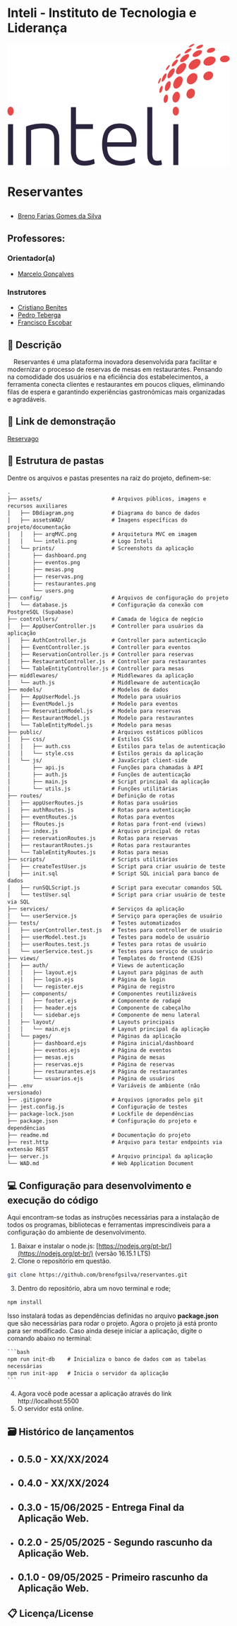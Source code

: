 # Inteli - Instituto de Tecnologia e Liderança

<p align="center">
<a href= "https://www.inteli.edu.br/"><img src="assets/assetsWAD/inteli.png" alt="Inteli - Instituto de Tecnologia e Liderança" border="0"></a>
</p>

# Reservantes

##

- <a href="https://github.com/brenofgsilva">Breno Farias Gomes da Silva</a>

## Professores:

### Orientador(a)

- <a href="https://www.linkedin.com/in/marcelo-gon%C3%A7alves-phd-a550652/">Marcelo Gonçalves</a>

### Instrutores

- <a href="https://www.linkedin.com/in/cristiano-benites-ph-d-687647a8/">Cristiano Benites</a>
- <a href="https://www.linkedin.com/in/pedroteberga/">Pedro Teberga</a>
- <a href="https://www.linkedin.com/in/francisco-escobar/">Francisco Escobar</a>

## 📝 Descrição

&emsp;Reservantes é uma plataforma inovadora desenvolvida para facilitar e modernizar o processo de reservas de mesas em restaurantes. Pensando na comodidade dos usuários e na eficiência dos estabelecimentos, a ferramenta conecta clientes e restaurantes em poucos cliques, eliminando filas de espera e garantindo experiências gastronômicas mais organizadas e agradáveis.

## 📝 Link de demonstração

[Reservago](https://drive.google.com/drive/folders/1mzE8AwAeNJaKzKIKydYOlkXwjU2sN9Ys)

## 📁 Estrutura de pastas

Dentre os arquivos e pastas presentes na raiz do projeto, definem-se:

```
.
├── assets/                      # Arquivos públicos, imagens e recursos auxiliares
│   ├── DBdiagram.png            # Diagrama do banco de dados
│   ├── assetsWAD/               # Imagens específicas do projeto/documentação
│   │   ├── arqMVC.png           # Arquitetura MVC em imagem
│   │   └── inteli.png           # Logo Inteli
│   └── prints/                  # Screenshots da aplicação
│       ├── dashboard.png
│       ├── eventos.png
│       ├── mesas.png
│       ├── reservas.png
│       ├── restaurantes.png
│       └── users.png
├── config/                      # Arquivos de configuração do projeto
│   └── database.js              # Configuração da conexão com PostgreSQL (Supabase)
├── controllers/                 # Camada de lógica de negócio
│   ├── AppUserController.js     # Controller para usuários da aplicação
│   ├── AuthController.js        # Controller para autenticação
│   ├── EventController.js       # Controller para eventos
│   ├── ReservationController.js # Controller para reservas
│   ├── RestaurantController.js  # Controller para restaurantes
│   └── TableEntityController.js # Controller para mesas
├── middlewares/                 # Middlewares da aplicação
│   └── auth.js                  # Middleware de autenticação
├── models/                      # Modelos de dados
│   ├── AppUserModel.js          # Modelo para usuários
│   ├── EventModel.js            # Modelo para eventos
│   ├── ReservationModel.js      # Modelo para reservas
│   ├── RestaurantModel.js       # Modelo para restaurantes
│   └── TableEntityModel.js      # Modelo para mesas
├── public/                      # Arquivos estáticos públicos
│   ├── css/                     # Estilos CSS
│   │   ├── auth.css             # Estilos para telas de autenticação
│   │   └── style.css            # Estilos gerais da aplicação
│   └── js/                      # JavaScript client-side
│       ├── api.js               # Funções para chamadas à API
│       ├── auth.js              # Funções de autenticação
│       ├── main.js              # Script principal da aplicação
│       └── utils.js             # Funções utilitárias
├── routes/                      # Definição de rotas
│   ├── appUserRoutes.js         # Rotas para usuários
│   ├── authRoutes.js            # Rotas para autenticação
│   ├── eventRoutes.js           # Rotas para eventos
│   ├── fRoutes.js               # Rotas para front-end (views)
│   ├── index.js                 # Arquivo principal de rotas
│   ├── reservationRoutes.js     # Rotas para reservas
│   ├── restaurantRoutes.js      # Rotas para restaurantes
│   └── TableEntityRoutes.js     # Rotas para mesas
├── scripts/                     # Scripts utilitários
│   ├── createTestUser.js        # Script para criar usuário de teste
│   ├── init.sql                 # Script SQL inicial para banco de dados
│   ├── runSQLScript.js          # Script para executar comandos SQL
│   └── testUser.sql             # Script para criar usuário de teste via SQL
├── services/                    # Serviços da aplicação
│   └── userService.js           # Serviço para operações de usuário
├── tests/                       # Testes automatizados
│   ├── userController.test.js   # Testes para controller de usuário
│   ├── userModel.test.js        # Testes para modelo de usuário
│   ├── userRoutes.test.js       # Testes para rotas de usuário
│   └── userService.test.js      # Testes para serviço de usuário
├── views/                       # Templates do frontend (EJS)
│   ├── auth/                    # Views de autenticação
│   │   ├── layout.ejs           # Layout para páginas de auth
│   │   ├── login.ejs            # Página de login
│   │   └── register.ejs         # Página de registro
│   ├── components/              # Componentes reutilizáveis
│   │   ├── footer.ejs           # Componente de rodapé
│   │   ├── header.ejs           # Componente de cabeçalho
│   │   └── sidebar.ejs          # Componente de menu lateral
│   ├── layout/                  # Layouts principais
│   │   └── main.ejs             # Layout principal da aplicação
│   └── pages/                   # Páginas da aplicação
│       ├── dashboard.ejs        # Página inicial/dashboard
│       ├── eventos.ejs          # Página de eventos
│       ├── mesas.ejs            # Página de mesas
│       ├── reservas.ejs         # Página de reservas
│       ├── restaurantes.ejs     # Página de restaurantes
│       └── usuarios.ejs         # Página de usuários
├── .env                         # Variáveis de ambiente (não versionado)
├── .gitignore                   # Arquivos ignorados pelo git
├── jest.config.js               # Configuração de testes
├── package-lock.json            # Lockfile de dependências
├── package.json                 # Configuração do projeto e dependências
├── readme.md                    # Documentação do projeto
├── rest.http                    # Arquivo para testar endpoints via extensão REST
├── server.js                    # Arquivo principal da aplicação
└── WAD.md                       # Web Application Document
```

## 💻 Configuração para desenvolvimento e execução do código

Aqui encontram-se todas as instruções necessárias para a instalação de todos os programas, bibliotecas e ferramentas imprescindíveis para a configuração do ambiente de desenvolvimento.

1. Baixar e instalar o node.js: [https://nodejs.org/pt-br/](https://nodejs.org/pt-br/) (versão 16.15.1 LTS)
2. Clone o repositório em questão.

```bash
git clone https://github.com/brenofgsilva/reservantes.git
```

3. Dentro do repositório, abra um novo terminal e rode;

```sh
npm install
```

Isso instalará todas as dependências definidas no arquivo <b>package.json</b> que são necessárias para rodar o projeto. Agora o projeto já está pronto para ser modificado. Caso ainda deseje iniciar a aplicação, digite o comando abaixo no terminal:

    ```bash
    npm run init-db    # Inicializa o banco de dados com as tabelas necessárias
    npm run init-app   # Inicia o servidor da aplicação
    ```

4. Agora você pode acessar a aplicação através do link http://localhost:5500
5. O servidor está online.

## 🗃 Histórico de lançamentos

- ## 0.5.0 - XX/XX/2024
- ## 0.4.0 - XX/XX/2024
- ## 0.3.0 - 15/06/2025 - Entrega Final da Aplicação Web.
- ## 0.2.0 - 25/05/2025 - Segundo rascunho da Aplicação Web.
- ## 0.1.0 - 09/05/2025 - Primeiro rascunho da Aplicação Web.

## 📋 Licença/License
